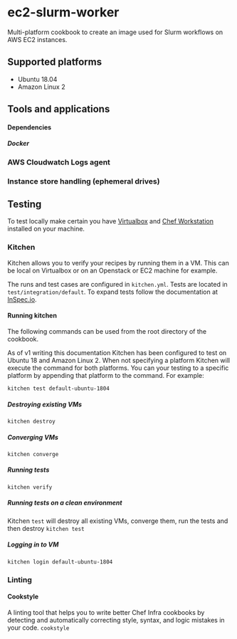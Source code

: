 # ec2-slurm-worker

Multi-platform cookbook to create an image used for Slurm workflows on AWS EC2 instances.

## Supported platforms
* Ubuntu 18.04
* Amazon Linux 2

## Tools and applications
#### Dependencies
##### Docker
### AWS Cloudwatch Logs agent 
### Instance store handling (ephemeral drives)

## Testing
To test locally make certain you have [Virtualbox](https://www.virtualbox.org/wiki/Downloads) and [Chef Workstation](https://downloads.chef.io) installed on your machine. 

### Kitchen
Kitchen allows you to verify your recipes by running them in a VM.
This can be local on Virtualbox or on an Openstack or EC2 machine for example.

The runs and test cases are configured in `kitchen.yml`. Tests are located in `test/integration/default`. 
To expand tests follow the documentation at [InSpec.io](https://www.inspec.io/docs/reference/resources/).

#### Running kitchen
The following commands can be used from the root directory of the cookbook.

As of v1 writing this documentation Kitchen has been configured to test on Ubuntu 18 and Amazon Linux 2. 
When not specifying a platform Kitchen will execute the command for both platforms. 
You can your testing to a specific platform by appending that platform to the command.
For example:

```kitchen test default-ubuntu-1804```

##### Destroying existing VMs
```kitchen destroy```
##### Converging VMs
```kitchen converge```
##### Running tests
```kitchen verify```
##### Running tests on a clean environment
Kitchen `test` will destroy all existing VMs, converge them, run the tests and then destroy
```kitchen test```
##### Logging in to VM
```kitchen login default-ubuntu-1804```

### Linting
#### Cookstyle
A linting tool that helps you to write better Chef Infra cookbooks by detecting and automatically correcting style, syntax, and logic mistakes in your code.
```cookstyle```
